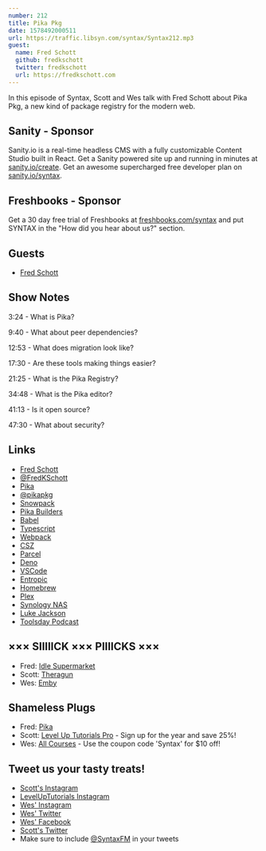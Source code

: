 ```yaml
---
number: 212
title: Pika Pkg
date: 1578492000511
url: https://traffic.libsyn.com/syntax/Syntax212.mp3
guest:
  name: Fred Schott
  github: fredkschott
  twitter: fredkschott
  url: https://fredkschott.com
---
```


In this episode of Syntax, Scott and Wes talk with Fred Schott about Pika Pkg, a new kind of package registry for the modern web.

## Sanity - Sponsor
Sanity.io is a real-time headless CMS with a fully customizable Content Studio built in React. Get a Sanity powered site up and running in minutes at [sanity.io/create](https://www.sanity.io/create). Get an awesome supercharged free developer plan on [sanity.io/syntax](https://www.sanity.io/syntax).

## Freshbooks - Sponsor
Get a 30 day free trial of Freshbooks at [freshbooks.com/syntax](https://freshbooks.com/syntax) and put SYNTAX in the "How did you hear about us?" section.

## Guests

* [Fred Schott](https://twitter.com/FredKSchott)

## Show Notes

3:24 - What is Pika?

9:40 - What about peer dependencies?

12:53 - What does migration look like? 

17:30 - Are these tools making things easier?

21:25 - What is the Pika Registry?

34:48 - What is the Pika editor?

41:13 - Is it open source?

47:30 - What about security?

## Links
* [Fred Schott](http://fredkschott.com/)
* [@FredKSchott](https://twitter.com/FredKSchott)
* [Pika](https://www.pika.dev/)
* [@pikapkg](https://twitter.com/pikapkg)
* [Snowpack](https://www.snowpack.dev/)
* [Pika Builders](https://github.com/pikapkg/builders)
* [Babel](https://babeljs.io/)
* [Typescript](https://www.typescriptlang.org/)
* [Webpack](https://webpack.js.org/)
* [CSZ](https://github.com/lukejacksonn/csz)
* [Parcel](https://parceljs.org/)
* [Deno](https://deno.land/)
* [VSCode](https://code.visualstudio.com/)
* [Entropic](https://www.entropic.dev/)
* [Homebrew](https://brew.sh/)
* [Plex](https://www.plex.tv/)
* [Synology NAS](https://www.synology.com/)
* [Luke Jackson](https://github.com/lukejacksonn)
* [Toolsday Podcast](https://spec.fm/podcasts/toolsday)

## ××× SIIIIICK ××× PIIIICKS ×××
* Fred: [Idle Supermarket](https://play.google.com/store/apps/details?id=com.codigames.market.idle.tycoon&hl=en_US)
* Scott: [Theragun](https://www.theragun.com/)
* Wes: [Emby](https://emby.media/)

## Shameless Plugs
* Fred: [Pika](https://www.pika.dev/)
* Scott: [Level Up Tutorials Pro](https://www.leveluptutorials.com/pro) - Sign up for the year and save 25%!
* Wes: [All Courses](https://wesbos.com/courses/) - Use the coupon code 'Syntax' for $10 off!

## Tweet us your tasty treats!
* [Scott's Instagram](https://www.instagram.com/stolinski/)
* [LevelUpTutorials Instagram](https://www.instagram.com/LevelUpTutorials/)
* [Wes' Instagram](https://www.instagram.com/wesbos/)
* [Wes' Twitter](https://twitter.com/wesbos)
* [Wes' Facebook](https://www.facebook.com/wesbos.developer)
* [Scott's Twitter](https://twitter.com/stolinski)
* Make sure to include [@SyntaxFM](https://twitter.com/SyntaxFM) in your tweets

